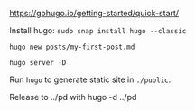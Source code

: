 https://gohugo.io/getting-started/quick-start/

Install hugo: `sudo snap install hugo --classic`

`hugo new posts/my-first-post.md`

`hugo server -D`

Run `hugo` to generate static site in `./public`.

Release to ../pd with hugo -d ../pd
